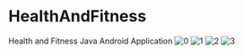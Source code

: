 # HealthAndFitness
Health and Fitness Java Android Application
![0](https://user-images.githubusercontent.com/85345494/121255485-24ae4000-c8b4-11eb-8510-9f65b1c266b4.JPG)
![1](https://user-images.githubusercontent.com/85345494/121255509-2c6de480-c8b4-11eb-9398-f0d7377d868e.JPG)
![2](https://user-images.githubusercontent.com/85345494/121255544-342d8900-c8b4-11eb-8d69-2926a46f5909.JPG)
![3](https://user-images.githubusercontent.com/85345494/121255547-355eb600-c8b4-11eb-8f20-ad4c16d2a786.JPG)
